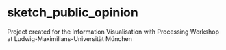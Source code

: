 # sketch_public_opinion
Project created for the Information Visualisation with Processing Workshop at Ludwig-Maximilians-Universität München 

